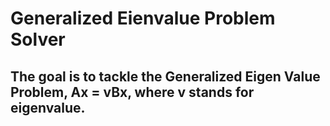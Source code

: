 
# Generalized Eienvalue Problem Solver

## The goal is to tackle the Generalized Eigen Value Problem,  Ax = vBx, where v stands for eigenvalue.



